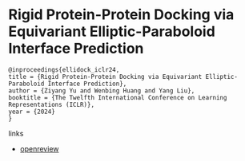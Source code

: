 # Rigid Protein-Protein Docking via Equivariant Elliptic-Paraboloid Interface Prediction

```
@inproceedings{ellidock_iclr24,
title = {Rigid Protein-Protein Docking via Equivariant Elliptic-Paraboloid Interface Prediction},
author = {Ziyang Yu and Wenbing Huang and Yang Liu},
booktitle = {The Twelfth International Conference on Learning Representations (ICLR)},
year = {2024}
}
```

links
- [openreview](https://openreview.net/forum?id=zgQ0PHeGnL)

